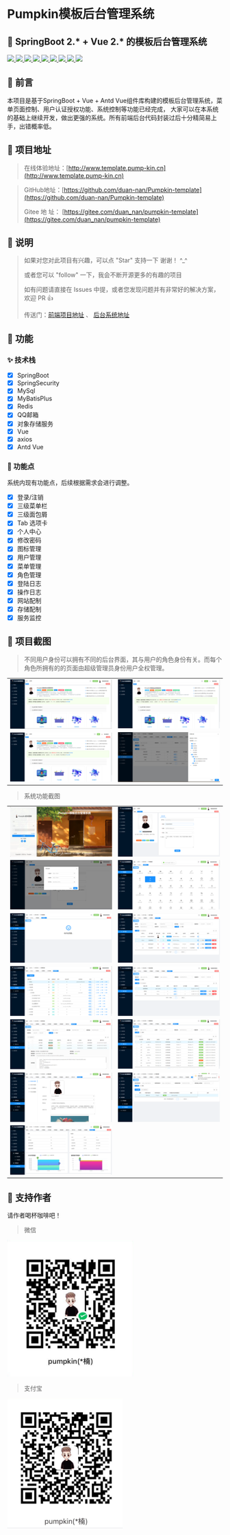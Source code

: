 # Pumpkin模板后台管理系统



## 🎉 SpringBoot 2.* + Vue 2.* 的模板后台管理系统


<a target="_blank" href="https://gitee.com/duan_nan/pumpkin-template">
    <img src="https://img.shields.io/badge/SpringBoot-2.5.5-brightgreen"/>
    <img src="https://img.shields.io/badge/SpringSecurity-%E6%9D%83%E9%99%90-brightgreen"/>
    <img src="https://img.shields.io/badge/Mysql-8.0.25-yellowgreen"/>
    <img src="https://img.shields.io/badge/MyBatisPlus-3.4.2-orange"/>
    <img src="https://img.shields.io/badge/spring--Redis-2.5.5-blue"/>
    <img src="https://img.shields.io/badge/vue-2.6.11-red"/>
    <img src="https://img.shields.io/badge/axios-0.24.0-green"/>
    <img src="https://img.shields.io/badge/vuex-3.4.0-yellow"/>
    <img src="https://img.shields.io/badge/Antd%20Vue-1.7.2-yellowgreen"/>
</a>

## 🎊 前言

本项目是基于SpringBoot + Vue + Antd Vue组件库构建的模板后台管理系统，菜单页面控制、用户认证授权功能、系统控制等功能已经完成，
大家可以在本系统的基础上继续开发，做出更强的系统。所有前端后台代码封装过后十分精简易上手，出错概率低。


## 🎀 项目地址

> 在线体验地址：[http://www.template.pump-kin.cn](http://www.template.pump-kin.cn)

> GitHub地址：[https://github.com/duan-nan/Pumpkin-template](https://github.com/duan-nan/Pumpkin-template)
> 
> Gitee 地 址： [https://gitee.com/duan_nan/pumpkin-template](https://gitee.com/duan_nan/pumpkin-template)


## 🎏 说明

>  如果对您对此项目有兴趣，可以点 "Star" 支持一下 谢谢！ ^_^
> 
>  或者您可以 "follow" 一下，我会不断开源更多的有趣的项目
> 
>  如有问题请直接在 Issues 中提，或者您发现问题并有非常好的解决方案，欢迎 PR 👍
> 
>  传送门：[前端项目地址](https://gitee.com/duan_nan/pumpkin-template/tree/master/pumpkin-template-backstage)  、 [后台系统地址](https://gitee.com/duan_nan/pumpkin-template/tree/master/pumpkin-temaplte-server)


## 🎈 功能
### ✨ 技术栈
-   [x] SpringBoot
-   [x] SpringSecurity
-   [x] MySql
-   [x] MyBatisPlus
-   [x] Redis
-   [x] QQ邮箱
-   [x] 对象存储服务
-   [x] Vue
-   [x] axios
-   [x] Antd Vue

### 🎷 功能点

系统内现有功能点，后续根据需求会进行调整。

-   [x] 登录/注销
-   [x] 三级菜单栏
-   [x] 三级面包屑
-   [x] Tab 选项卡
-   [x] 个人中心
-   [x] 修改密码
-   [x] 图标管理
-   [x] 用户管理
-   [x] 菜单管理
-   [x] 角色管理
-   [x] 登陆日志
-   [x] 操作日志
-   [x] 网站配制
-   [x] 存储配制
-   [x] 服务监控

## 💎 项目截图

> 不同用户身份可以拥有不同的后台界面，其与用户的角色身份有关。而每个角色所拥有的的页面由超级管理员身份用户全权管理。

<table>
    <tr>
        <td><img src="./picture/project_pic/super_admin_page.png"/></td>
        <td><img src="./picture/project_pic/admin.png"/></td>
    </tr>
    <tr>
        <td><img src="./picture/project_pic/user_page.png"/></td>
        <td><img src="./picture/project_pic/auth.png"/></td>
    </tr>
</table>

> 系统功能截图

<table>
    <tr>
        <td><img src="./picture/project_pic/page.png"/></td>
        <td><img src="./picture/project_pic/person_center.png"/></td>
    </tr>
    <tr>
        <td><img src="./picture/project_pic/update_password.png"/></td>
        <td><img src="./picture/project_pic/icon.png"/></td>
    </tr>
    <tr>
        <td><img src="./picture/project_pic/no_develop.png"/></td>
        <td><img src="./picture/project_pic/user_manage.png"/></td>
    </tr>
    <tr>
        <td><img src="./picture/project_pic/perm_auth.png"/></td>
        <td><img src="./picture/project_pic/role.png"/></td>
    </tr>
    <tr>
        <td><img src="./picture/project_pic/operate_log.png"/></td>
        <td><img src="./picture/project_pic/login_log.png"/></td>
    </tr>
    <tr>
        <td><img src="./picture/project_pic/website_config.png"/></td>
        <td><img src="./picture/project_pic/object_store.png"/></td>
    </tr>
    <tr>
        <td><img src="./picture/project_pic/system.png"/></td>
    </tr>
</table>

## 🔔 支持作者
请作者喝杯咖啡吧！
> 微信
> 
<img src="./picture/wechat.png" alt="微信收款码" style="width:295px">

> 支付宝
> 
<img src="./picture/alipay.png" alt="支付宝收款码" style="width:270px">
